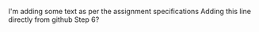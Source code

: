 I'm adding some text as per the assignment specifications
Adding this line directly from github
Step 6?

